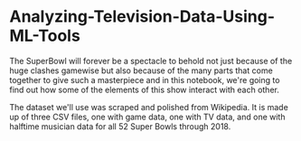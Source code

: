 # Analyzing-Television-Data-Using-ML-Tools
The SuperBowl will forever be a spectacle to behold not just because of the huge clashes gamewise but also because of the many parts that come together to give such a masterpiece and in this notebook, we're going to find out how some of the elements of this show interact with each other.

The dataset we'll use was scraped and polished from Wikipedia. It is made up of three CSV files, one with game data, one with TV data, and one with halftime musician data for all 52 Super Bowls through 2018.
